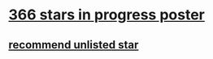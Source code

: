 # [366 stars in progress poster](https://s9a.github.io/daze/)

## [recommend unlisted star](../../issues)
